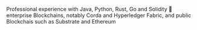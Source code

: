 Professional experience with Java, Python, Rust, Go and Solidity
🔭 enterprise Blockchains, notably Corda and Hyperledger Fabric, and public Blockchais such as Substrate and Ethereum


